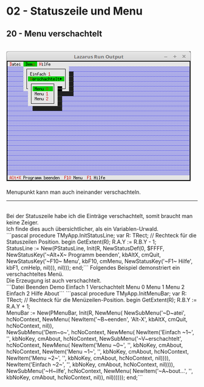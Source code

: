 # 02 - Statuszeile und Menu
## 20 - Menu verschachtelt
<br>
<img src="image.png" alt="Selfhtml"><br><br>
Menupunkt kann man auch ineinander verschachteln.<br>
<hr><br>
Bei der Statuszeile habe ich die Einträge verschachtelt, somit braucht man keine Zeiger.<br>
Ich finde dies auch übersichtlicher, als ein Variablen-Urwald.<br>
```pascal  procedure TMyApp.InitStatusLine;
  var
    R: TRect;              // Rechteck für die Statuszeilen Position.
  begin
    GetExtent(R);
    R.A.Y := R.B.Y - 1;
<br>
    StatusLine := New(PStatusLine, Init(R, NewStatusDef(0, $FFFF,
      NewStatusKey('~Alt+X~ Programm beenden', kbAltX, cmQuit,
      NewStatusKey('~F10~ Menu', kbF10, cmMenu,
      NewStatusKey('~F1~ Hilfe', kbF1, cmHelp, nil))), nil)));
  end;```
Folgendes Beispiel demonstriert ein verschachteltes Menü.<br>
Die Erzeugung ist auch verschachtelt.<br>
```Datei
  Beenden
Demo
  Einfach 1
  Verschachtelt
    Menu 0
    Menu 1
    Menu 2
  Einfach 2
Hilfe
  About```
```pascal  procedure TMyApp.InitMenuBar;
  var
    R: TRect;                   // Rechteck für die Menüzeilen-Position.
  begin
    GetExtent(R);
    R.B.Y := R.A.Y + 1;
<br>
    MenuBar := New(PMenuBar, Init(R, NewMenu(
      NewSubMenu('~D~atei', hcNoContext, NewMenu(
        NewItem('~B~eenden', 'Alt-X', kbAltX, cmQuit, hcNoContext, nil)),
<br>
      NewSubMenu('Dem~o~', hcNoContext, NewMenu(
        NewItem('Einfach ~1~', '', kbNoKey, cmAbout, hcNoContext,
        NewSubMenu('~V~erschachtelt', hcNoContext, NewMenu(
          NewItem('Menu ~0~', '', kbNoKey, cmAbout, hcNoContext,
          NewItem('Menu ~1~', '', kbNoKey, cmAbout, hcNoContext,
          NewItem('Menu ~2~', '', kbNoKey, cmAbout, hcNoContext, nil)))),
        NewItem('Einfach ~2~', '', kbNoKey, cmAbout, hcNoContext, nil)))),
<br>
      NewSubMenu('~H~ilfe', hcNoContext, NewMenu(
        NewItem('~A~bout...', '', kbNoKey, cmAbout, hcNoContext, nil)), nil))))));
  end;```
<br>
